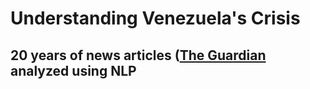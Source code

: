 # Understanding Venezuela's Crisis 
## 20 years of news articles ([The Guardian](https://www.theguardian.com/us) analyzed using NLP






